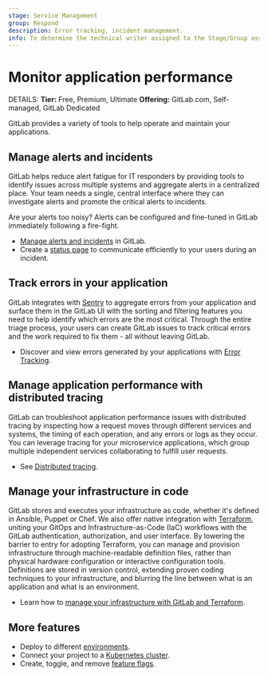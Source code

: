 ```yaml
---
stage: Service Management
group: Respond
description: Error tracking, incident management.
info: To determine the technical writer assigned to the Stage/Group associated with this page, see https://handbook.gitlab.com/handbook/product/ux/technical-writing/#assignments
---
```


# Monitor application performance

DETAILS:
**Tier:** Free, Premium, Ultimate
**Offering:** GitLab.com, Self-managed, GitLab Dedicated

GitLab provides a variety of tools to help operate and maintain
your applications.

## Manage alerts and incidents

GitLab helps reduce alert fatigue for IT responders by providing tools to identify
issues across multiple systems and aggregate alerts in a centralized place. Your
team needs a single, central interface where they can investigate alerts
and promote the critical alerts to incidents.

Are your alerts too noisy? Alerts can be configured
and fine-tuned in GitLab immediately following a fire-fight.

- [Manage alerts and incidents](incident_management/index.md) in GitLab.
- Create a [status page](incident_management/status_page.md)
  to communicate efficiently to your users during an incident.

## Track errors in your application

GitLab integrates with [Sentry](https://sentry.io/welcome/) to aggregate errors
from your application and surface them in the GitLab UI with the sorting and filtering
features you need to help identify which errors are the most critical. Through the
entire triage process, your users can create GitLab issues to track critical errors
and the work required to fix them - all without leaving GitLab.

- Discover and view errors generated by your applications with
  [Error Tracking](error_tracking.md).

## Manage application performance with distributed tracing

GitLab can troubleshoot application performance issues with distributed tracing by inspecting how a request moves through different services and systems, the timing of each operation, and any errors or logs as they occur. You can leverage tracing for your microservice applications, which group multiple independent services collaborating to fulfill user requests.

- See [Distributed tracing](tracing.md).

## Manage your infrastructure in code

GitLab stores and executes your infrastructure as code, whether it's
defined in Ansible, Puppet or Chef. We also offer native integration with
[Terraform](https://www.terraform.io/), uniting your GitOps and
Infrastructure-as-Code (IaC) workflows with the GitLab authentication, authorization,
and user interface. By lowering the barrier to entry for adopting Terraform, you
can manage and provision infrastructure through machine-readable definition files,
rather than physical hardware configuration or interactive configuration tools.
Definitions are stored in version control, extending proven coding techniques to
your infrastructure, and blurring the line between what is an application and what is
an environment.

- Learn how to [manage your infrastructure with GitLab and Terraform](../user/infrastructure/index.md).

## More features

- Deploy to different [environments](../ci/environments/index.md).
- Connect your project to a [Kubernetes cluster](../user/infrastructure/clusters/index.md).
- Create, toggle, and remove [feature flags](feature_flags.md).
